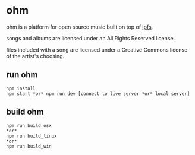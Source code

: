# ohm

ohm is a platform for open source music built on top of [ipfs](https://ipfs.io/).

songs and albums are licensed under an All Rights Reserved license.

files included with a song are licensed under a Creative Commons license of the artist's choosing.

## run ohm
```
npm install
npm start *or* npm run dev [connect to live server *or* local server]
```

## build ohm
```
npm run build_osx
*or*
npm run build_linux
*or*
npm run build_win
```
